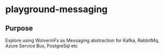 # playground-messaging

## Purpose
Explore using WolverinFx as Messaging abstraction for Kafka, RabbitMq, Azure Service Bus, PostgreSql etc

